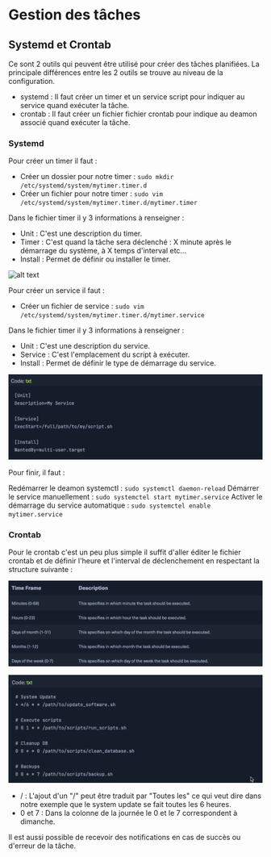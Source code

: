 # Gestion des tâches

## Systemd et Crontab

Ce sont 2 outils qui peuvent être utilisé pour créer des tâches planifiées. La principale différences entre les 2 outils se trouve au niveau de la configuration.

* systemd : Il faut créer un timer et un service script pour indiquer au service quand exécuter la tâche.
* crontab : Il faut créer un fichier fichier crontab pour indique au deamon associé quand exécuter la tâche.

### Systemd

Pour créer un timer il faut :

* Créer un dossier pour notre timer : `sudo mkdir /etc/systemd/system/mytimer.timer.d`
* Créer un fichier pour notre timer : `sudo vim /etc/systemd/system/mytimer.timer.d/mytimer.timer`


Dans le fichier timer il y 3 informations à renseigner :

* Unit : C'est une description du timer.
* Timer : C'est quand la tâche sera déclenché : X minute après le démarrage du système, à X temps d'interval etc...
* Install : Permet de définir ou installer le timer.

![alt text](</Images/timer.png>)

Pour créer un service il faut : 

* Créer un fichier de service : `sudo vim /etc/systemd/system/mytimer.timer.d/mytimer.service`

Dans le fichier timer il y 3 informations à renseigner :

* Unit : C'est une description du service.
* Service : C'est l'emplacement du script à exécuter.
* Install : Permet de définir le type de démarrage du service.

![alt text](<Images/services.png>)

Pour finir, il faut :

Redémarrer le deamon systemctl : `sudo systemctl daemon-reload`
Démarrer le service manuellement : `sudo systemctel start mytimer.service`
Activer le démarrage du service automatique : `sudo systemctel enable mytimer.service`


### Crontab 

Pour le crontab c'est un peu plus simple il suffit d'aller éditer le fichier crontab et de définir l'heure et l'interval de déclenchement en respectant la structure suivante :

![alt text](<Images/crontabstructure.png>)

![alt text](<Images/crontabfichier.png>)

* / : L'ajout d'un "/" peut être traduit par "Toutes les" ce qui veut dire dans notre exemple que le system update se fait toutes les 6 heures.
* 0 et 7 : Dans la colonne de la journée le 0 et le 7 correspondent à dimanche.

Il est aussi possible de recevoir des notifications en cas de succès ou d'erreur de la tâche.

